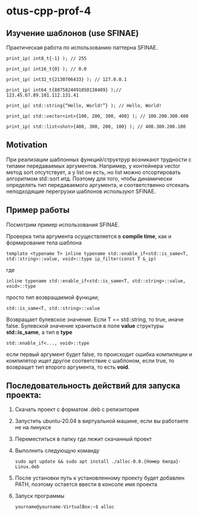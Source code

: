 # otus-cpp-prof-4

## Изучение шаблонов (use SFINAE)

Практическая работа по использованию паттерна SFINAE.

`print_ip( int8_t{-1} ); // 255`

`print_ip( int16_t{0} ); // 0.0`

`print_ip( int32_t{2130706433} ); // 127.0.0.1`

`print_ip( int64_t{8875824491850138409} );// 123.45.67.89.101.112.131.41`

`print_ip( std::string{“Hello, World!”} ); // Hello, World!`

`print_ip( std::vector<int>{100, 200, 300, 400} ); // 100.200.300.400`

`print_ip( std::list<shot>{400, 300, 200, 100} ); // 400.300.200.100`

## Motivation

При реализации шаблонных функций/структрур возникают трудности с типами передаваемых аргументов. Например, у контейнера vector метод sort отсутствует, а у list он есть, но list можно отсортировать алгоритмом std::sort итд. Поэтому для того, чтобы динамически определять тип передаваемого аргумента, и соответственно отсекать неподходящие перегрузки шаблонов используют SFINAE.

## Пример работы

Посмотрим пример использования SFINAE.

Проверка типа аргумента осуществляется в **compile time**, как и формирование тела шаблона

`template <typename T>
inline typename std::enable_if<std::is_same<T, std::string>::value, void>::type
ip_filter(const T &_ip)`

где

`inline typename std::enable_if<std::is_same<T, std::string>::value, void>::type`

просто тип возвращаемой функции;

`std::is_same<T, std::string>::value`

Возвращает булевское значение. Если T == std::string, то true, иначе false. Булевской значение храниться в поле **value** структуры **std::is_same**, а тип в **type**

`std::enable_if<..., void>::type`

если первый аргумент будет false, то происходит ошибка компиляции и компилятор ищет другое соответствие с шаблоном, если true, то возвращет тип второго аргумента, то есть **void**.

## Последовательность действий для запуска проекта:

1. Скачать проект с форматом .deb с репизитория
2. Запустить ubuntu-20.04 в виртуальной машине, если вы работаете не на линуксе
3. Переместиться в папку где лежит скачанный проект
4. Выполнить следующую команду

   `sudo apt update && sudo apt install ./alloc-0.0.{Номер билда}-Linux.deb`

5. После установки путь к установленному проекту будет добавлен PATH, поэтому остается ввести в консоле имя проекта
6. Запуск программы

   `yourname@yourname-VirtualBox:~$ alloc`
